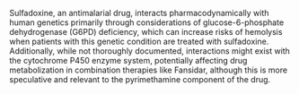 Sulfadoxine, an antimalarial drug, interacts pharmacodynamically with human genetics primarily through considerations of glucose-6-phosphate dehydrogenase (G6PD) deficiency, which can increase risks of hemolysis when patients with this genetic condition are treated with sulfadoxine. Additionally, while not thoroughly documented, interactions might exist with the cytochrome P450 enzyme system, potentially affecting drug metabolization in combination therapies like Fansidar, although this is more speculative and relevant to the pyrimethamine component of the drug.
